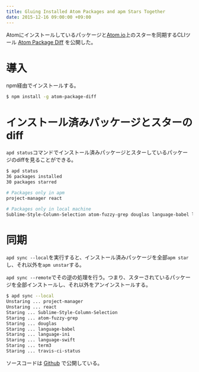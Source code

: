 ```yaml
---
title: Gluing Installed Atom Packages and apm Stars Together
date: 2015-12-16 09:00:00 +09:00
---
```


Atomにインストールしているパッケージと[Atom.io](https://atom.io/packages)上のスターを同期するCLIツール [Atom Package Diff](https://www.npmjs.com/package/atom-package-diff) を公開した。

# 導入

npm経由でインストールする。

```bash
$ npm install -g atom-package-diff
```

# インストール済みパッケージとスターのdiff

`apd status`コマンドでインストール済みパッケージとスターしているパッケージのdiffを見ることができる。

```bash
$ apd status
36 packages installed
30 packages starred

# Packages only in apm
project-manager react

# Packages only in local machine
Sublime-Style-Column-Selection atom-fuzzy-grep douglas language-babel language-ini language-swift term3 travis-ci-status
```

# 同期

`apd sync --local`を実行すると、インストール済みパッケージを全部`apm star`し、それ以外を`apm unstar`する。

`apd sync --remote`でその逆の処理を行う。つまり、スターされているパッケージを全部インストールし、それ以外をアンインストールする。

```bash
$ apd sync --local
Unstaring ... project-manager
Unstaring ... react
Staring ... Sublime-Style-Column-Selection
Staring ... atom-fuzzy-grep
Staring ... douglas
Staring ... language-babel
Staring ... language-ini
Staring ... language-swift
Staring ... term3
Staring ... travis-ci-status
```

ソースコードは [Github](uetchy/atom-package-diff) で公開している。
